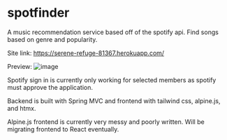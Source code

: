 # spotfinder

A music recommendation service based off of the spotify api.  Find songs based on genre and popularity. 

Site link: https://serene-refuge-81367.herokuapp.com/

Preview: 
![image](https://user-images.githubusercontent.com/46300206/171094226-853a7796-34b3-4f89-a152-632983a035f0.png)

Spotify sign in is currently only working for selected members as spotify must approve the application. 

Backend is built with Spring MVC and frontend with tailwind css, alpine.js, and htmx. 

Alpine.js frontend is currently very messy and poorly written.  Will be migrating frontend to React eventually. 

